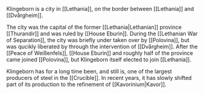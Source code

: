 Klingeborn is a city in [[Lethania]], on the border between [[Lethania]] and [[Dvårgheim]].

The city was the capital of the former [[Lethania|Lethanian]] province [[Thurandir]] and was ruled by [[House Eburin]]. During the [[Lethanian War of Separation]], the city was briefly under taken over by [[Polovina]], but was qucikly liberated by through the intervention of [[Dvårgheim]]. After the [[Peace of Weißenfels]], [[House Eburin]] and roughly half of the province came joined [[Polovina]], but Klingeborn itself elected to join [[Lethania]].

Klingeborn has for a long time been, and still is, one of the largest producers of steel in the [[Crucible]]. In recent years, it has slowly shifted part of its production to the refinement of [[Kavorinium|Kavor]].